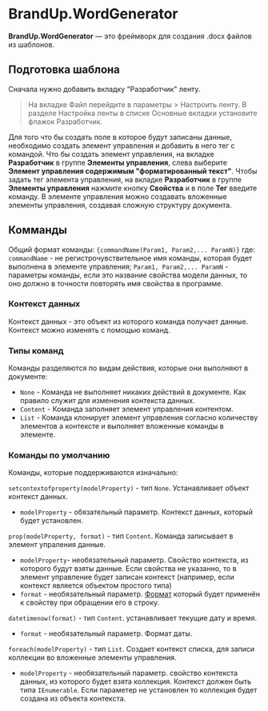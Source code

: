 # BrandUp.WordGenerator

**BrandUp.WordGenerator** — это фреймворк для создания .docx файлов из шаблонов.

## Подготовка шаблона

Сначала нужно добавить вкладку "Разработчик" ленту.
> На вкладке Файл перейдите в параметры > Настроить ленту.
> В разделе Настройка ленты в списке Основные вкладки установите флажок Разработчик.

Для того что бы создать поле в которое будут записаны данные, необходимо создать элемент управления и добавить в него тег с командой. Что бы создать элемент управления, на вкладке **Разработчик** в группе **Элементы управления**, слева выберите **Элемент управления содержимым "форматированный текст"**. Чтобы задать тег элемента управления, на вкладке **Разработчик** в группе **Элементы управления** нажмите кнопку **Свойства** и в поле **Тег** введите команду. В элементе управления можно создавать вложенные элементы управления, создавая сложную структуру документа.

## Комманды

Общий формат команды: `{commandName(Param1, Param2,... ParamN)}` где:
`commandName` - не регистрочувствительное имя команды, которая будет выполнена в элементе управления;
`Param1, Param2,... ParamN` - параметры команды, если это название свойства модели данных, то оно должно в точности повторять имя свойства в программе.

### Контекст данных

Контекст данных - это объект из которого команда получает данные. Контекст можно изменять с помощью команд.

### Типы команд

Команды разделяются по видам действия, которые они выполняют в документе:

- `None` - Команда не выполняет никаких действий в документе. Как правило служит для изменения контекста данных.
- `Content` - Команда заполняет элемент управления контентом.
- `List` - Команда клонирует элемент управления согласно количеству элементов а контексте и выполняет вложенные команды в элементе.

### Команды по умолчанию

Команды, которые поддерживаются изначально:

`setcontextofproperty(modelProperty)` - тип `None`. Устанавливает объект контекст данных.

- `modelProperty` - обязательный параметр. Контекст данных, который будет установлен.

`prop(modelProperty, format)` - тип `Content`. Команда записывает в элемент упраления данные.

- `modelProperty`- необязательный параметр. Свойство контекста, из которого будут взяты данные. Если свойства не указанно, то в элемент управление будет записан контекст (например, если контекст является объектом простого типа)
- `format` - необязательный параметр. [Формат](https://learn.microsoft.com/en-us/dotnet/standard/base-types/formatting-types) который будет применён к свойству при обращении его в строку.

`datetimenow(format)` - тип `Content`. устанавливает текущие дату и время.

- `format` - необязательный параметр. Формат даты.

`foreach(modelProperty)` - тип `List`. Создает контекст списка, для записи коллекции во вложенные элементы управления.

- `modelProperty` - необязательный параметр. свойство контекста данных, из которого будет взята коллекция. Контекст должен быть типа `IEnumerable`. Если параметер не установлен то коллекция будет создана из объекта контекста.
